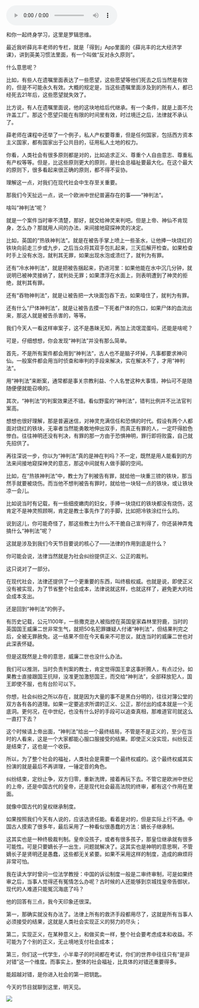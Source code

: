 <audio src="http://igetoss.cdn.igetget.com/mp3/201704/10/201704102131513488287449.mp3" controls="controls">您的浏览器不支持 audio 标签。</audio><p>和你一起终身学习，这里是罗辑思维。</p><p>最近我听薛兆丰老师的专栏，就是「得到」App里面的《薛兆丰的北大经济学课》，讲到英美习惯法里面，有一个叫做“反对永久原则”。</p><p>什么意思呢？</p><p>比如，有些人在遗嘱里面表达了一些愿望，这些愿望等他们死去之后当然是有效的，但是不可能永久有效。大概的规定是，当这些遗嘱里面涉及到的所有人，都已经死去21年后，这些愿望就失效了。</p><p>比方说，有人在遗嘱里面说，他的这块地给后代继承。有一个条件，就是上面不允许盖工厂。那这个愿望只能在有限的时间里有效，时过境迁之后，法律就不承认了。</p><p>薛老师在课程中还举了一个例子，私人产权要尊重，但是任何国家，包括西方资本主义国家，都有国家出于公共目的，征用私人土地的权力。</p><p>你看，人类社会有很多原则都是对的，比如追求正义、尊重个人自由意志、尊重私有产权等等。但是，比这些原则更大的原则，是社会总福祉要最大化。在这个最大的原则下，很多看起来很正确的原则，都不得不妥协。</p><p>理解这一点，对我们在现代社会中生存至关重要。</p><p>那我们今天扯远一点，说一个欧洲中世纪普遍存在的事——“神判法”。</p><p>啥叫“神判法”呢？</p><p>就是一个案件当时审不清楚，那好，就交给神灵来判吧。但是上帝、神仙不肯现身，怎么办？那就用人间的办法，来间接地窥探神灵的决定。</p><p>比如，英国的“热铁神判法”。就是在被告手掌上喷上一些圣水，让他捧一块烧红的铁块向前走三步或九步，之后当众将其双手包扎起来，三天后解开检查。如果检查时手上没有水泡，就判其无罪，如果出现水泡或溃烂了，就判为有罪。</p><p>还有“冷水神判法”，就是把被告捆起来，扔进河里：如果他能在水中沉几分钟，就说明已被神灵接纳了，就判处无罪；如果漂浮在水面上，则表明遭到了神灵的拒绝，就判其有罪。</p><p>还有“吞物神判法”，就是让被告把一大块面包吞下去，如果噎住了，就判为有罪。</p><p>还有什么“尸体神判法”，就是让被告去摸一下死者尸体的伤口，如果尸体的血流出来，那这人就是被告杀害的，等等。</p><p>我们今天人一看这样审案子，这不是愚昧无知，再加上流氓混蛋吗，还能是啥呢？</p><p>可是，仔细想想，你会发现“神判法”并没有那么简单。</p><p>首先，不是所有案件都会用到“神判法”，古人也不是脑子坏掉，凡事都要求神问仙。一般案件都会用当时侦查和审判的手段来解决，实在解决不了，才用“神判法”。</p><p>用“神判法”来断案，通常都是事关宗教利益、个人名誉这种大事情，神仙可不是随随便便就能召唤的。</p><p>其次，“神判法”的判案效果还不错。看似野蛮的“神判法”，错判比例并不比法官判案高。</p><p>想想也很好理解，那是普遍迷信，对神灵充满信任和恐惧的时代。假设有两个人都面对烧红的铁块，无辜者当然能勇敢地伸出双手，而真正有罪的人，一定吓得脸色惨白。往往神明还没有判决，有罪的那一方由于恐惧神明，罪行即将败露，自己就先招供了。</p><p>再往深说一步，你以为“神判法”真的是神在判吗？不一定，既然是用人能看到的方法来间接地窥探神灵的意志，那这中间就有人做手脚的空间。</p><p>比如，在“热铁神判法”中，教士为了判被告有罪，就给他一块重三镑的铁块，那当然手就要被烧伤。而当他不想判被告有罪时，就给他一块轻一点的铁块，或让铁块凉一会儿。</p><p>比如说当时有记载，有一些细皮嫩肉的妇女，手捧一块烧红的铁块都没有烧伤，这肯定不是神灵照顾啊，肯定是教士事先作了的手脚，比如把冷铁涂红什么的。</p><p>说到这儿，你可能奇怪了，那这些教士为什么不干脆自己宣判得了，你还装神弄鬼搞什么“神判法”呢？</p><p>这就是涉及到我们今天节目要说的核心了——法律的作用到底是什么？</p><p>你可能会说，法律当然就是为社会纠纷提供正义、公正的裁判。</p><p>这只说对了一部分。</p><p>在现代社会，法律还提供了一个更重要的东西，叫终极权威。也就是说，即使正义没有被实现，为了节省整个社会成本，法律说就这样，也就这样了，避免更大的社会成本支出。</p><p>还是回到“神判法”的例子。</p><p>有历史记载，公元1100年，一些撒克逊人被指控在英国皇家森林里狩鹿，当时的英国国王威廉二世非常生气，就把50名犯罪嫌疑人付诸“神判法”，但结果判完之后，全被无罪赦免。这一结果不但在今天看来不可思议，就连当时的威廉二世也对此深表怀疑。</p><p>但是这既然是上帝的意思，威廉二世也没什么办法。</p><p>我们可以推测，当时负责判案的教士，肯定觉得国王拿这事折腾人，有点过分。如果教士直接跟国王抗辩，没准更加激怒国王，而交给“神判法”，全部释放犯人，国王即使不服，也有台阶可以下。</p><p>你想，社会纠纷之所以存在，就是因为大量的事不是黑白分明的，往往对簿公堂的双方各有各的道理。如果一定要追求所谓的正义、公正，那付出的成本就是一个无底洞。更何况，在中世纪，也没有什么好的手段可以追查真相，那难道官司就这么一直打下去？</p><p>这个时候请上帝出面，“神判法”给出一个最终结局，不管是不是正义的，至少在当时的人看来，这是一个大家都能心服口服接受的结果。即使正义没实现，纠纷反正是结束了，这也是一个收获。</p><p>所以，为了整个社会的福祉，人类社会是需要一个最终权威的。这个最终权威其实扮演的就是最后不再讲理，一锤定音的角色。</p><p>纠纷结束，定纷止争，双方归零，重新洗牌，接着再玩下去。不管它是欧洲中世纪的上帝，还是中国古代的皇帝，还是现代社会最高法院的终审，都有这个作用在里面。</p><p>就像中国古代的皇权继承制度。</p><p>如果按照我们今天有人说的，应该选贤任能。看着是对的，但是实际上行不通。中国古人摸索了很多年，最后采用了一种看似很愚蠢的方法：嫡长子继承制。</p><p>这其实也是一种终极裁判制。皇帝没孩子，或者有很多孩子，那皇位继承就有很多可能性。可是只要嫡长子一出生，问题就解决了。这其实也是神明的意思啊，不管嫡长子是贤明还是愚蠢，这些都无关紧要。如果不采用这样的制度，造成的麻烦将非常可怕。</p><p>我在读大学时曾问一位法学教授：中国的诉讼制度一般是二审终审制，可是如果终审之后，当事人觉得还有冤情怎么办呢？古时候的人还能够到京城找皇帝告御状，现代的人难道只能冤沉海底了吗？</p><p>他的回答有三点，我今天印象还很深。</p><p>第一，那确实就没有办法了。法律上所有的救济手段都用尽了，这就是所有当事人必须接受的结果，这就是人类社会实现正义的努力的尽头；</p><p>第二，实现正义，在某种意义上，和做买卖一样，整个社会要考虑成本和收益。不可能为了个别的正义，无止境地支付社会成本；</p><p>第三，你们这一代学生，小半辈子的时间都在考试，你们的世界中往往只有“是非对错”这一个维度。而事实上，整体的社会福祉，比具体的对错还重要得多。</p><p>能超越对错，是你进入社会的第一把钥匙。</p><p>今天的节目就聊到这里，明天见。</p><img src="https://piccdn.igetget.com/img/201704/10/201704102255051627419870.jpg" />